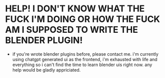 # HELP! I DON'T KNOW WHAT THE FUCK I'M DOING OR HOW THE FUCK AM I SUPPOSED TO WRITE THE BLENDER PLUGIN!

- if you're wrote blender plugins before, please contact me. i'm currently using chatgpt generated ui as the frontend, i'm exhausted with life and everything so i can't find the time to learn blender uis right now. any help would be gladly appriciated.
